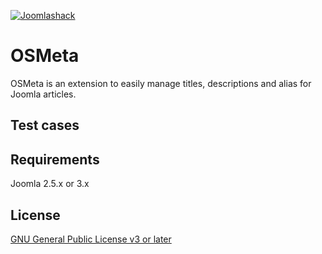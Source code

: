 [![Joomlashack](https://www.joomlashack.com/images/logo_circle_small.png)](https://www.joomlashack.com)

OSMeta
===============
OSMeta is an extension to easily manage titles, descriptions and alias for Joomla articles.

## Test cases

## Requirements

Joomla 2.5.x or 3.x

## License

[GNU General Public License v3 or later](http://www.gnu.org/copyleft/gpl.html)
